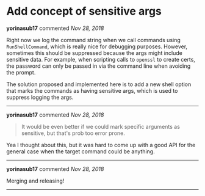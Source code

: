 # Add concept of sensitive args

**yorinasub17** commented *Nov 28, 2018*

Right now we log the command string when we call commands using `RunShellCommand`, which is really nice for debugging purposes. However, sometimes this should be suppressed because the args might include sensitive data. For example, when scripting calls to `openssl` to create certs, the password can only be passed in via the command line when avoiding the prompt.

The solution proposed and implemented here is to add a new shell option that marks the commands as having sensitive args, which is used to suppress logging the args.
<br />
***


**yorinasub17** commented *Nov 28, 2018*

> It would be even better if we could mark specific arguments as sensitive, but that's prob too error prone.

Yea I thought about this, but it was hard to come up with a good API for the general case when the target command could be anything.
***

**yorinasub17** commented *Nov 28, 2018*

Merging and releasing!
***


